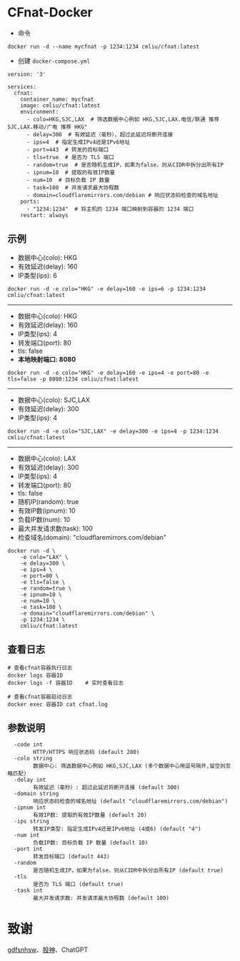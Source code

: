 # CFnat-Docker

- 命令
```shell
docker run -d --name mycfnat -p 1234:1234 cmliu/cfnat:latest
```

- 创建 `docker-compose.yml`
```shell
version: '3'

services:
  cfnat:
    container_name: mycfnat
    image: cmliu/cfnat:latest
    environment:
      - colo=HKG,SJC,LAX  # 筛选数据中心例如 HKG,SJC,LAX.电信/联通 推荐 SJC,LAX.移动/广电 推荐 HKG"
      - delay=300  # 有效延迟（毫秒），超过此延迟将断开连接
      - ips=4  # 指定生成IPv4还是IPv6地址
      - port=443  # 转发的目标端口
      - tls=true  # 是否为 TLS 端口
      - random=true  # 是否随机生成IP，如果为false，则从CIDR中拆分出所有IP
      - ipnum=10  # 提取的有效IP数量
      - num=10  # 目标负载 IP 数量
      - task=100  # 并发请求最大协程数
      - domain=cloudflaremirrors.com/debian # 响应状态码检查的域名地址
    ports:
      - "1234:1234"  # 将主机的 1234 端口映射到容器的 1234 端口
    restart: always
```

## **示例** 
- 数据中心(colo): HKG
- 有效延迟(delay): 160
- IP类型(ips): 6
```shell
docker run -d -e colo="HKG" -e delay=160 -e ips=6 -p 1234:1234 cmliu/cfnat:latest
```

----

- 数据中心(colo): HKG
- 有效延迟(delay): 160
- IP类型(ips): 4
- 转发端口(port): 80
- tls: false
- **本地映射端口: 8080**
```shell
docker run -d -e colo="HKG" -e delay=160 -e ips=4 -e port=80 -e tls=false -p 8080:1234 cmliu/cfnat:latest
```

----

- 数据中心(colo): SJC,LAX
- 有效延迟(delay): 300
- IP类型(ips): 4
```shell
docker run -d -e colo="SJC,LAX" -e delay=300 -e ips=4 -p 1234:1234 cmliu/cfnat:latest
```

----

- 数据中心(colo): LAX
- 有效延迟(delay): 300
- IP类型(ips): 4
- 转发端口(port): 80
- tls: false
- 随机IP(random): true
- 有效IP数(ipnum): 10
- 负载IP数(num): 10
- 最大并发请求数(task): 100
- 检查域名(domain): "cloudflaremirrors.com/debian"
```shell
docker run -d \
    -e colo="LAX" \
    -e delay=300 \
    -e ips=4 \
    -e port=80 \
    -e tls=false \
    -e random=true \
    -e ipnum=10 \
    -e num=10 \
    -e task=100 \
    -e domain="cloudflaremirrors.com/debian" \
    -p 1234:1234 \
    cmliu/cfnat:latest
```

## 查看日志
```shell
# 查看cfnat容器执行日志
docker logs 容器ID
docker logs -f 容器ID    # 实时查看日志

# 查看cfnat容器启动日志
docker exec 容器ID cat cfnat.log
```


## 参数说明
```
  -code int
        HTTP/HTTPS 响应状态码 (default 200)
  -colo string
        数据中心: 筛选数据中心例如 HKG,SJC,LAX (多个数据中心用逗号隔开,留空则忽略匹配)
  -delay int
        有效延迟（毫秒）: 超过此延迟将断开连接 (default 300)
  -domain string
        响应状态码检查的域名地址 (default "cloudflaremirrors.com/debian")
  -ipnum int
        有效IP数: 提取的有效IP数量 (default 20)
  -ips string
        转发IP类型: 指定生成IPv4还是IPv6地址 (4或6) (default "4")
  -num int
        负载IP数: 目标负载 IP 数量 (default 10)
  -port int
        转发目标端口 (default 443)
  -random
        是否随机生成IP，如果为false，则从CIDR中拆分出所有IP (default true)
  -tls
        是否为 TLS 端口 (default true)
  -task int
        最大并发请求数: 并发请求最大协程数 (default 100)
```

# 致谢
[gdfsnhsw](https://github.com/gdfsnhsw/CFnat-Docker)、[股神](https://t.me/CF_NAT/38840)、ChatGPT